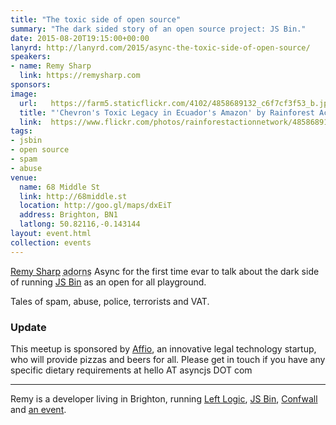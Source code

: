 ```yaml
---
title: "The toxic side of open source"
summary: "The dark sided story of an open source project: JS Bin."
date: 2015-08-20T19:15:00+00:00
lanyrd: http://lanyrd.com/2015/async-the-toxic-side-of-open-source/
speakers:
- name: Remy Sharp
  link: https://remysharp.com
sponsors:
image:
  url:   https://farm5.staticflickr.com/4102/4858689132_c6f7cf3f53_b.jpg
  title: "'Chevron's Toxic Legacy in Ecuador's Amazon' by Rainforest Action Network"
  link:  https://www.flickr.com/photos/rainforestactionnetwork/4858689132/
tags:
- jsbin
- open source
- spam
- abuse
venue:
  name: 68 Middle St
  link: http://68middle.st
  location: http://goo.gl/maps/dxEiT
  address: Brighton, BN1
  latlong: 50.82116,-0.143144
layout: event.html
collection: events
---
```


[Remy Sharp][remy-sharp] <abbr title="i.e. he's never turned up before and he lives in the same damn city for heavens sake!">adorns</abbr> Async for the first time evar to talk about the dark side of running [JS Bin][js-bin] as an open for all playground.

Tales of spam, abuse, police, terrorists and VAT.

### Update

This meetup is sponsored by [Affio][affio], an innovative legal technology startup, who will provide pizzas and beers for all. Please get in touch if you have any specific dietary requirements at hello AT asyncjs DOT com

***

Remy is a developer living in Brighton, running [Left Logic][left-logic], [JS Bin][left-logic], [Confwall][confwall] and [an event][ffconf].


[remy-sharp]: https://remysharp.com
[js-bin]: https://jsbin.com
[left-logic]: http://leftlogic.com
[confwall]: https://confwall.com
[ffconf]: http://ffconf.org
[affio]: https://www.affio.co.uk/
